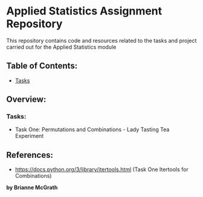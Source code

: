 # Applied Statistics Assignment Repository

This repository contains code and resources related to the tasks and project carried out for the Applied Statistics module

## Table of Contents: 

- [Tasks](tasks.ipynb/)

## Overview: 

### Tasks:

- Task One: Permutations and Combinations - Lady Tasting Tea Experiment 

## References:

- https://docs.python.org/3/library/itertools.html (Task One Itertools for Combinations)

**by Brianne McGrath**
